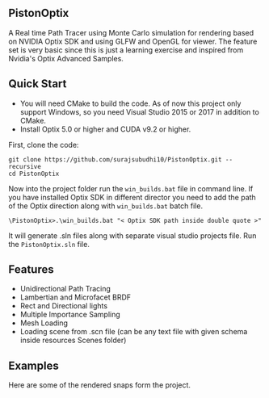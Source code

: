 ## PistonOptix

A Real time Path Tracer using Monte Carlo simulation for rendering based on NVIDIA Optix SDK and using GLFW and OpenGL for viewer. The feature set is very basic since this is just a learning exercise and inspired from Nvidia's Optix Advanced Samples.

## Quick Start
* You will need CMake to build the code. As of now this project only support Windows, so you need Visual Studio 2015 or 2017 in addition to CMake. 
* Install Optix 5.0 or higher and CUDA v9.2 or higher.

First, clone the code:
```
git clone https://github.com/surajsubudhi10/PistonOptix.git --recursive
cd PistonOptix
```

Now into the project folder run the `win_builds.bat` file in command line.
If you have installed Optix SDK in different director you need to add the path of the Optix direction along with `win_builds.bat` batch file. 

```
\PistonOptix>.\win_builds.bat "< Optix SDK path inside double quote >"
```
It will generate .sln files along with separate visual studio projects file. Run the `PistonOptix.sln` file.


## Features

* Unidirectional Path Tracing
* Lambertian and Microfacet BRDF
* Rect and Directional lights
* Multiple Importance Sampling
* Mesh Loading
* Loading scene from .scn file (can be any text file with given schema inside resources Scenes folder)

## Examples
Here are some of the rendered snaps form the project.